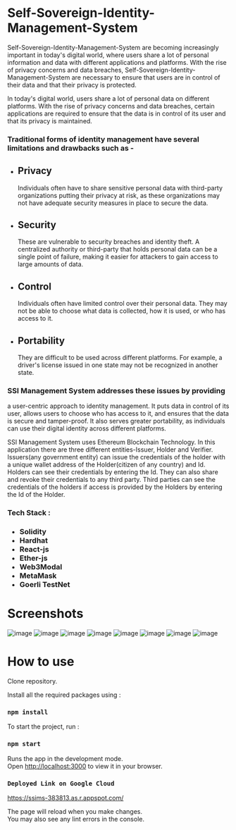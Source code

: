 # Self-Sovereign-Identity-Management-System
Self-Sovereign-Identity-Management-System are becoming increasingly important in today's digital world, where
users share a lot of personal information and data with different applications and platforms. With
the rise of privacy concerns and data breaches, Self-Sovereign-Identity-Management-System are necessary to
ensure that users are in control of their data and that their privacy is protected.

In today's digital world, users share a lot of personal data on different platforms. With the rise of privacy concerns and data breaches, certain applications are required to ensure that the data is in control of its user and that its privacy is maintained.

### Traditional forms of identity management have several limitations and drawbacks such as -

<ul>
<li><h2>Privacy</h2>
Individuals often have to share sensitive personal data with third-party organizations putting their privacy at risk, as these organizations may not have adequate security measures in place to secure the data.
<li><h2>Security</h2>
These are vulnerable to security breaches and identity theft. A centralized authority or third-party that holds personal data can be a single point of failure, making it easier for attackers to gain access to large amounts of data.
<li><h2>Control</h2>
 Individuals often have limited control over their personal data. They may not be able to choose what data is collected, how it is used, or who has access to it.
<li><h2>Portability</h2>
They are difficult to be used across different platforms. For example, a driver's license issued in one state may not be recognized in another state.
</ul>

### SSI Management System addresses these issues by providing 
a user-centric approach to identity management. It puts data in control of its user, allows users to choose who has access to it, and ensures that the data is secure and tamper-proof. It also serves greater portability, as individuals can use their digital identity across different platforms.

SSI Management System uses Ethereum Blockchain Technology. In this application there are three different entities-Issuer, Holder and Verifier.
Issuers(any government entity) can issue the credentials of the holder with a unique wallet address of the Holder(citizen of any country) and Id. Holders can see their credentials by entering the Id. They can also share and revoke their credentials to any third party. Third parties can see the credentials of the holders if access is provided by the Holders by entering the Id of the Holder.

<h3>Tech Stack :<h3> 
<ul>
<li>Solidity
<li>Hardhat
<li>React-js
<li>Ether-js
<li>Web3Modal
<li>MetaMask
<li>Goerli TestNet
</ul>

# Screenshots
 ![image](https://user-images.githubusercontent.com/86039147/232225704-799dc01b-da1f-45fd-99ad-18e7e396068a.png)
![image](https://user-images.githubusercontent.com/86039147/229305459-8859e086-36cd-48a1-8bc2-6f9228639426.png)
![image](https://user-images.githubusercontent.com/86039147/229305537-838cdcf6-a3af-47c2-8cb8-e4ae0fc7f134.png)
![image](https://user-images.githubusercontent.com/86039147/229305605-aece9ea7-759d-450b-b5e3-bc1f6f7cafce.png)
![image](https://user-images.githubusercontent.com/86039147/229305638-b6cc87a7-5a84-48e2-bf81-b183717b9b58.png)
![image](https://user-images.githubusercontent.com/86039147/229305757-364f6453-5009-46c6-974c-a2cc5a8b018e.png)
![image](https://user-images.githubusercontent.com/86039147/229305906-adae492f-2911-4334-9225-1a6522db022e.png)
![image](https://user-images.githubusercontent.com/86039147/229305970-b2d7261d-901d-46db-a253-5d77b7a0bad1.png)




# How to use

Clone repository.

Install all the required packages using :

### `npm install`
  
To start the project, run :

### `npm start`
  
Runs the app in the development mode.\
Open [http://localhost:3000](http://localhost:3000) to view it in your browser.

### `Deployed Link on Google Cloud`
https://ssims-383813.as.r.appspot.com/

The page will reload when you make changes.\
You may also see any lint errors in the console.
